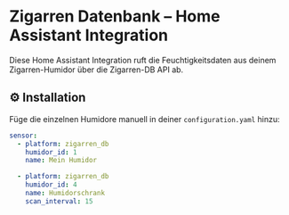 # Zigarren Datenbank – Home Assistant Integration
Diese Home Assistant Integration ruft die Feuchtigkeitsdaten aus deinem Zigarren-Humidor über die Zigarren-DB API ab.

## ⚙️ Installation
Füge die einzelnen Humidore manuell in deiner `configuration.yaml` hinzu:

```yaml
sensor:
  - platform: zigarren_db
    humidor_id: 1
    name: Mein Humidor

  - platform: zigarren_db
    humidor_id: 4
    name: Humidorschrank
    scan_interval: 15
```


